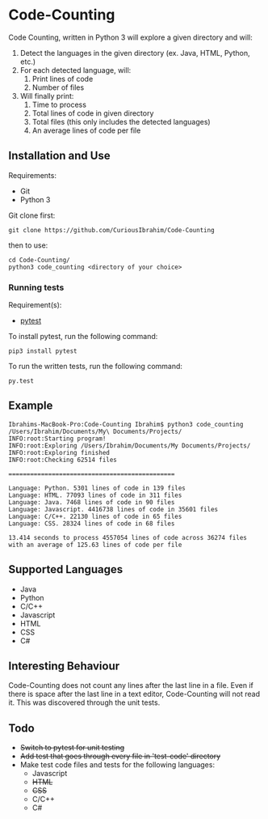# Code-Counting

Code Counting, written in Python 3 will explore a given directory and will:
1. Detect the languages in the given directory (ex. Java, HTML, Python, etc.)
2. For each detected language, will:
    1. Print lines of code
    2. Number of files
3. Will finally print:
    1. Time to process
    2. Total lines of code in given directory
    3. Total files (this only includes the detected languages)
    4. An average lines of code per file 

## Installation and Use

Requirements:
* Git
* Python 3

Git clone first:
```buildoutcfg
git clone https://github.com/CuriousIbrahim/Code-Counting
```

then to use:
```buildoutcfg
cd Code-Counting/
python3 code_counting <directory of your choice>
```

### Running tests

Requirement(s):
- [pytest](https://github.com/pytest-dev/pytest)

To install pytest, run the following command:
```buildoutcfg
pip3 install pytest
```

To run the written tests, run the following command:
```buildoutcfg
py.test
```

## Example

```buildoutcfg
Ibrahims-MacBook-Pro:Code-Counting Ibrahim$ python3 code_counting /Users/Ibrahim/Documents/My\ Documents/Projects/
INFO:root:Starting program!
INFO:root:Exploring /Users/Ibrahim/Documents/My Documents/Projects/
INFO:root:Exploring finished
INFO:root:Checking 62514 files

==============================================

Language: Python. 5301 lines of code in 139 files
Language: HTML. 77093 lines of code in 311 files
Language: Java. 7468 lines of code in 90 files
Language: Javascript. 4416738 lines of code in 35601 files
Language: C/C++. 22130 lines of code in 65 files
Language: CSS. 28324 lines of code in 68 files

13.414 seconds to process 4557054 lines of code across 36274 files with an average of 125.63 lines of code per file
```


## Supported Languages

- Java
- Python 
- C/C++
- Javascript
- HTML
- CSS
- C#

## Interesting Behaviour

Code-Counting does not count any lines after the last line in a file. Even if there is space after the last line 
in a text editor, Code-Counting will not read it. This was discovered through the unit tests.

## Todo 

- ~~Switch to pytest for unit testing~~
- ~~Add test that goes through every file in 'test-code' directory~~
- Make test code files and tests for the following languages:
    - Javascript
    - ~~HTML~~
    - ~~CSS~~
    - C/C++
    - C#